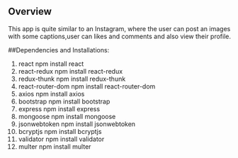 ## Overview
This app is quite similar to an Instagram, where the user can post an images with some captions,user can likes and comments and also view their profile.

##Dependencies and Installations:
1. react npm install react
2. react-redux npm install react-redux
3. redux-thunk npm install redux-thunk
4. react-router-dom npm install react-router-dom
5. axios npm install axios
6. bootstrap npm install bootstrap
7. express npm install express
8. mongoose npm install mongoose
9. jsonwebtoken npm install jsonwebtoken
10. bcryptjs npm install bcryptjs
11. validator npm install validator
12. multer npm install multer
